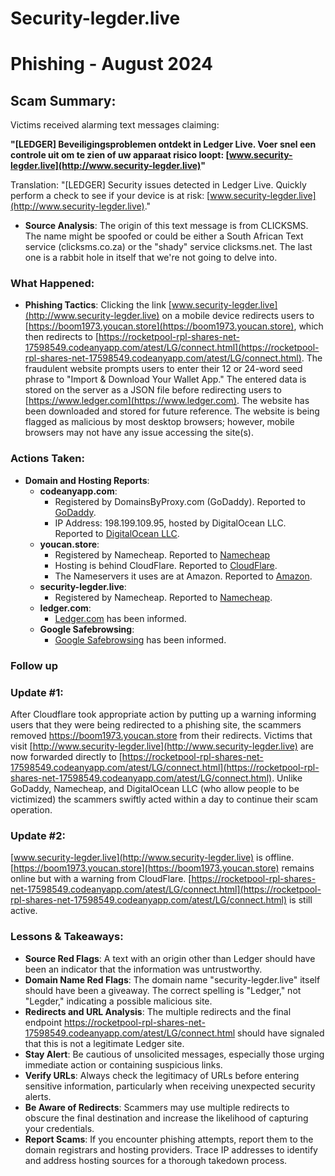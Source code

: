 # Security-legder.live
# Phishing - August 2024

## Scam Summary:
Victims received alarming text messages claiming:

**"[LEDGER] Beveiligingsproblemen ontdekt in Ledger Live. Voer snel een controle uit om te zien of uw apparaat risico loopt: [www.security-legder.live](http://www.security-legder.live)"**

Translation: "[LEDGER] Security issues detected in Ledger Live. Quickly perform a check to see if your device is at risk: [www.security-legder.live](http://www.security-legder.live)."

- **Source Analysis**: The origin of this text message is from CLICKSMS. The name might be spoofed or could be either a South African Text service (clicksms.co.za) or the "shady" service clicksms.net. The last one is a rabbit hole in itself that we're not going to delve into.

### What Happened:
- **Phishing Tactics**: Clicking the link [www.security-legder.live](http://www.security-legder.live) on a mobile device redirects users to [https://boom1973.youcan.store](https://boom1973.youcan.store), which then redirects to [https://rocketpool-rpl-shares-net-17598549.codeanyapp.com/atest/LG/connect.html](https://rocketpool-rpl-shares-net-17598549.codeanyapp.com/atest/LG/connect.html). The fraudulent website prompts users to enter their 12 or 24-word seed phrase to "Import & Download Your Wallet App." The entered data is stored on the server as a JSON file before redirecting users to [https://www.ledger.com](https://www.ledger.com). The website has been downloaded and stored for future reference. The website is being flagged as malicious by most desktop browsers; however, mobile browsers may not have any issue accessing the site(s).

### Actions Taken:
- **Domain and Hosting Reports**:
  - **codeanyapp.com**:
    - Registered by DomainsByProxy.com (GoDaddy). Reported to [GoDaddy](https://supportcenter.godaddy.com/abusereport).
    - IP Address: 198.199.109.95, hosted by DigitalOcean LLC. Reported to [DigitalOcean LLC](https://www.digitalocean.com/company/contact/abuse).
  - **youcan.store**:
    - Registered by Namecheap. Reported to [Namecheap](https://www.namecheap.com/support/knowledgebase/article.aspx/9196/5/how-and-where-can-i-file-abuse-complaints/)
    - Hosting is behind CloudFlare. Reported to [CloudFlare](https://www.cloudflare.com/trust-hub/reporting-abuse/).
    - The Nameservers it uses are at Amazon. Reported to [Amazon](https://aws.amazon.com/forms/report-abuse).
  - **security-legder.live**:
    - Registered by Namecheap. Reported to [Namecheap](https://www.namecheap.com/support/knowledgebase/article.aspx/9196/5/how-and-where-can-i-file-abuse-complaints/).
  - **ledger.com**:
    - [Ledger.com](https://www.ledger.com/phishing-campaigns-status#help-us) has been informed.
  - **Google Safebrowsing**:
    - [Google Safebrowsing](https://safebrowsing.google.com/safebrowsing/report_phish/?hl=en) has been informed.

### Follow up 
### Update #1:
After Cloudflare took appropriate action by putting up a warning informing users that they were being redirected to a phishing site, the scammers removed https://boom1973.youcan.store from their redirects. Victims that visit [http://www.security-legder.live](http://www.security-legder.live) are now forwarded directly to [https://rocketpool-rpl-shares-net-17598549.codeanyapp.com/atest/LG/connect.html](https://rocketpool-rpl-shares-net-17598549.codeanyapp.com/atest/LG/connect.html). Unlike GoDaddy, Namecheap, and DigitalOcean LLC (who allow people to be victimized) the scammers swiftly acted within a day to continue their scam operation.

### Update #2:
[www.security-legder.live](http://www.security-legder.live) is offline. [https://boom1973.youcan.store](https://boom1973.youcan.store) remains online but with a warning from CloudFlare. [https://rocketpool-rpl-shares-net-17598549.codeanyapp.com/atest/LG/connect.html](https://rocketpool-rpl-shares-net-17598549.codeanyapp.com/atest/LG/connect.html) is still active.

### Lessons & Takeaways:
- **Source Red Flags**: A text with an origin other than Ledger should have been an indicator that the information was untrustworthy.
- **Domain Name Red Flags**: The domain name "security-legder.live" itself should have been a giveaway. The correct spelling is "Ledger," not "Legder," indicating a possible malicious site.
- **Redirects and URL Analysis**: The multiple redirects and the final endpoint https://rocketpool-rpl-shares-net-17598549.codeanyapp.com/atest/LG/connect.html should have signaled that this is not a legitimate Ledger site.
- **Stay Alert**: Be cautious of unsolicited messages, especially those urging immediate action or containing suspicious links.
- **Verify URLs**: Always check the legitimacy of URLs before entering sensitive information, particularly when receiving unexpected security alerts.
- **Be Aware of Redirects**: Scammers may use multiple redirects to obscure the final destination and increase the likelihood of capturing your credentials.
- **Report Scams**: If you encounter phishing attempts, report them to the domain registrars and hosting providers. Trace IP addresses to identify and address hosting sources for a thorough takedown process.

